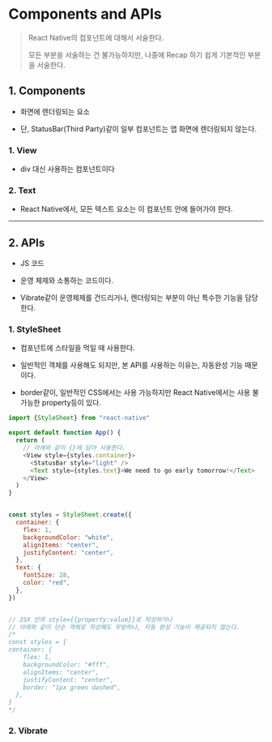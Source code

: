 # Components and APIs

> React Native의 컴포넌트에 대해서 서술한다.
> 
> 모든 부분을 서술하는 건 불가능하지만, 나중에 Recap 하기 쉽게 기본적인 부분을 서술한다.

## 1. Components

- 화면에 렌더링되는 요소

- 단, StatusBar(Third Party)같이 일부 컴포넌트는 앱 화면에 렌더링되지 않는다.

### 1. View

- div 대신 사용하는 컴포넌트이다

### 2. Text

- React Native에서, 모든 텍스트 요소는 이 컴포넌트 안에 들어가야 한다.

---

## 2. APIs

- JS 코드

- 운영 체제와 소통하는 코드이다.

- Vibrate같이 운영체제를 건드리거나, 렌더링되는 부분이 아닌 특수한 기능을 담당한다.

### 1. StyleSheet

- 컴포넌트에 스타일을 먹일 때 사용한다.

- 일반적인 객체를 사용해도 되지만, 본 API를 사용하는 이유는, 자동완성 기능 때문이다.

- border같이, 일반적인 CSS에서는 사용 가능하지만 React Native에서는 사용 불가능한 property등이 있다.

```js
import {StyleSheet} from "react-native"

export default function App() {
  return (
    // 아래와 같이 {}에 담아 사용한다.
    <View style={styles.container}>
      <StatusBar style="light" />
      <Text style={styles.text}>We need to go early tomorrow!</Text>
    </View>
  )
}


const styles = StyleSheet.create({
  container: {
    flex: 1,
    backgroundColor: "white",
    alignItems: "center",
    justifyContent: "center",
  },
  text: {
    fontSize: 28,
    color: "red",
  },
})


// JSX 안의 style={{property:value}}로 작성하거나
// 아래와 같이 단순 객체로 작성해도 무방하나, 자동 완성 기능이 제공되지 않는다.
/*
const styles = {
container: {
    flex: 1,
    backgroundColor: "#fff",
    alignItems: "center",
    justifyContent: "center",
    border: "1px green dashed",
  },
}
*/
```



### 2. Vibrate
